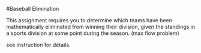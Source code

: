 #Baseball Elimination

This assignment requires you to determine which teams have been mathematically eliminated from winning their division, given the standings in a sports division at some point during the season. (max flow problem)

see instruction for details.

